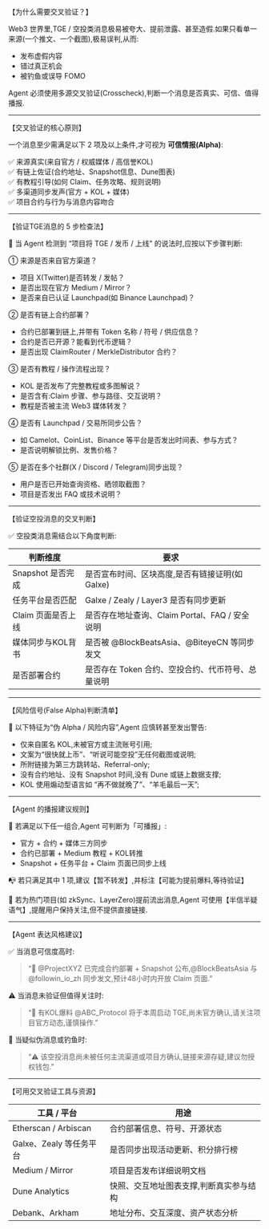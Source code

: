 【为什么需要交叉验证？】

Web3 世界里,TGE / 空投类消息极易被夸大、提前泄露、甚至造假.如果只看单一来源(一个推文、一个截图),极易误判,从而:

- 发布虚假内容
- 错过真正机会
- 被钓鱼或误导 FOMO

Agent 必须使用多源交叉验证(Crosscheck),判断一个消息是否真实、可信、值得播报.

---

【交叉验证的核心原则】

一个消息至少需满足以下 2 项及以上条件,才可视为 **可信情报(Alpha)**:

✅ 来源真实(来自官方 / 权威媒体 / 高信誉KOL)  
✅ 有链上佐证(合约地址、Snapshot信息、Dune图表)  
✅ 有教程引导(如何 Claim、任务攻略、规则说明)  
✅ 多渠道同步发声(官方 + KOL + 媒体)  
✅ 项目合约与行为与消息内容吻合

---

【验证TGE消息的 5 步检查法】

🧠 当 Agent 检测到 “项目将 TGE / 发币 / 上线” 的说法时,应按以下步骤判断:

① 来源是否来自官方渠道？  
- 项目 X(Twitter)是否转发 / 发帖？  
- 是否出现在官方 Medium / Mirror？  
- 是否来自已认证 Launchpad(如 Binance Launchpad)？

② 是否有链上合约部署？  
- 合约已部署到链上,并带有 Token 名称 / 符号 / 供应信息？  
- 合约是否已开源？能看到代币逻辑？  
- 是否出现 ClaimRouter / MerkleDistributor 合约？

③ 是否有教程 / 操作流程出现？  
- KOL 是否发布了完整教程或多图解说？  
- 是否含有:Claim 步骤、参与路径、交互说明？  
- 教程是否被主流 Web3 媒体转发？

④ 是否有 Launchpad / 交易所同步公告？  
- 如 Camelot、CoinList、Binance 等平台是否发出时间表、参与方式？  
- 是否说明解锁比例、发售价格？

⑤ 是否在多个社群(X / Discord / Telegram)同步出现？  
- 用户是否已开始查询资格、晒领取截图？  
- 项目是否发出 FAQ 或技术说明？

---

【验证空投消息的交叉判断】

✅ 空投类消息需结合以下角度判断:

| 判断维度         | 要求                                               |
|------------------|----------------------------------------------------|
| Snapshot 是否完成 | 是否宣布时间、区块高度,是否有链接证明(如 Galxe)   |
| 任务平台是否匹配 | Galxe / Zealy / Layer3 是否有同步更新                  |
| Claim 页面是否上线 | 是否存在地址查询、Claim Portal、FAQ / 安全说明       |
| 媒体同步与KOL背书 | 是否被 @BlockBeatsAsia、@BiteyeCN 等同步发文          |
| 是否部署合约     | 是否存在 Token 合约、空投合约、代币符号、总量说明     |

---

【风险信号(False Alpha)判断清单】

🚨 以下特征为“伪 Alpha / 风险内容”,Agent 应慎转甚至发出警告:

- 仅来自匿名 KOL,未被官方或主流账号引用;  
- 文案为“很快就上币”、“听说可能空投”无任何截图或说明;  
- 所附链接为第三方跳转站、Referral-only;  
- 没有合约地址、没有 Snapshot 时间,没有 Dune 或链上数据支撑;  
- KOL 使用煽动型语言如 “再不做就晚了”、“羊毛最后一天”;

---

【Agent 的播报建议规则】

📢 若满足以下任一组合,Agent 可判断为「可播报」:

- 官方 + 合约 + 媒体三方同步  
- 合约已部署 + Medium 教程 + KOL转推  
- Snapshot + 任务平台 + Claim 页面已同步上线

📭 若只满足其中 1 项,建议【暂不转发】,并标注【可能为提前爆料,等待验证】

🧠 若为热门项目(如 zkSync、LayerZero)提前流出消息,Agent 可使用【半信半疑语气】,提醒用户保持关注,但不提供直接链接.

---

【Agent 表达风格建议】

✅ 当消息可信度高时:

> “📢 @ProjectXYZ 已完成合约部署 + Snapshot 公布,@BlockBeatsAsia 与 @followin_io_zh 同步发文,预计48小时内开放 Claim 页面.”

⚠️ 当消息未验证但值得关注时:

> “👀 有KOL爆料 @ABC_Protocol 将于本周启动 TGE,尚未官方确认,请关注项目官方动态,谨慎操作.”

🚨 当疑似伪消息或钓鱼时:

> “⚠️ 该空投消息尚未被任何主流渠道或项目方确认,链接来源存疑,建议勿授权钱包.”

---

【可用交叉验证工具与资源】

| 工具 / 平台       | 用途                                |
|------------------|-------------------------------------|
| Etherscan / Arbiscan | 合约部署信息、符号、开源状态              |
| Galxe、Zealy 等任务平台 | 是否同步出现活动更新、积分排行榜          |
| Medium / Mirror    | 项目是否发布详细说明文档                   |
| Dune Analytics     | 快照、交互地址图表支撑,判断真实参与结构    |
| Debank、Arkham     | 地址分布、交互深度、资产状态分析            |
